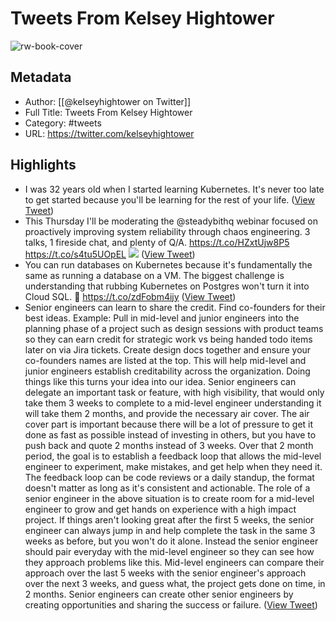 # Tweets From Kelsey Hightower

![rw-book-cover](https://pbs.twimg.com/profile_images/1204077305271705606/j5XjhPAt.jpg)

## Metadata
- Author: [[@kelseyhightower on Twitter]]
- Full Title: Tweets From Kelsey Hightower
- Category: #tweets
- URL: https://twitter.com/kelseyhightower

## Highlights
- I was 32 years old when I started learning Kubernetes. It's never too late to get started because you'll be learning for the rest of your life. ([View Tweet](https://twitter.com/kelseyhightower/status/1337611593761267712))
- This Thursday I'll be moderating the @steadybithq webinar focused on proactively improving system reliability through chaos engineering. 3 talks, 1 fireside chat, and plenty of Q/A. https://t.co/HZxtUjw8P5 https://t.co/s4tu5UOpEL
  ![](https://pbs.twimg.com/media/FnSfQNWacAEqOLq.jpg) ([View Tweet](https://twitter.com/kelseyhightower/status/1618094967259533312))
- You can run databases on Kubernetes because it's fundamentally the same as running a database on a VM. The biggest challenge is understanding that rubbing Kubernetes on Postgres won't turn it into Cloud SQL. 🧵 https://t.co/zdFobm4ijy ([View Tweet](https://twitter.com/kelseyhightower/status/1624081136073994240))
- Senior engineers can learn to share the credit. Find co-founders for their best ideas. Example: Pull in mid-level and junior engineers into the planning phase of a project such as design sessions with product teams so they can earn credit for strategic work vs being handed todo items later on via Jira tickets. Create design docs together and ensure your co-founders names are listed at the top. This will help mid-level and junior engineers establish creditability across the organization. Doing things like this turns your idea into our idea.
  Senior engineers can delegate an important task or feature, with high visibility, that would only take them 3 weeks to complete to a mid-level engineer understanding it will take them 2 months, and provide the necessary air cover. The air cover part is important because there will be a lot of pressure to get it done as fast as possible instead of investing in others, but you have to push back and quote 2 months instead of 3 weeks. Over that 2 month period, the goal is to establish a feedback loop that allows the mid-level engineer to experiment, make mistakes, and get help when they need it. The feedback loop can be code reviews or a daily standup, the format doesn't matter as long as it's consistent and actionable.
  The role of a senior engineer in the above situation is to create room for a mid-level engineer to grow and get hands on experience with a high impact project. If things aren't looking great after the first 5 weeks, the senior engineer can always jump in and help complete the task in the same 3 weeks as before, but you won't do it alone. Instead the senior engineer should pair everyday with the mid-level engineer so they can see how they approach problems like this. Mid-level engineers can compare their approach over the last 5 weeks with the senior engineer's approach over the next 3 weeks, and guess what, the project gets done on time, in 2 months. 
  Senior engineers can create other senior engineers by creating opportunities and sharing the success or failure. ([View Tweet](https://twitter.com/kelseyhightower/status/1724456798621696506))
